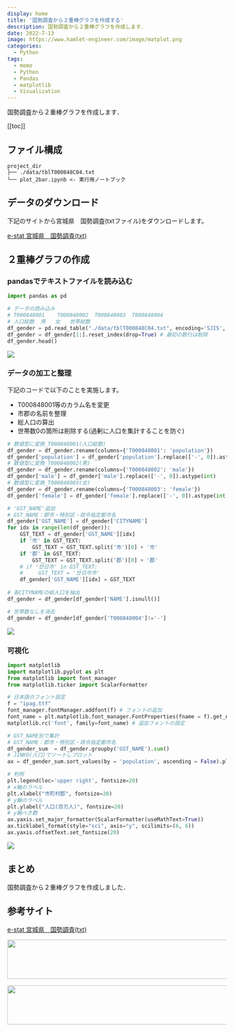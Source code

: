 ```yaml
---
display: home
title: '国勢調査から２重棒グラフを作成する'
description: 国勢調査から２重棒グラフを作成します．
date: 2022-7-13
image: https://www.hamlet-engineer.com/image/matplot.png
categories: 
  - Python
tags:
  - memo
  - Python
  - Pandas
  - matplotlib
  - Visualization
---
```

国勢調査から２重棒グラフを作成します．

<!-- https://www.hamlet-engineer.com -->
<!-- ![](/image/ChordDiagram.png) -->

<!-- more -->

<ClientOnly>
  <CallInArticleAdsense />
</ClientOnly>

[[toc]]

## ファイル構成
```
project_dir
├── ./data/tblT000848C04.txt
└── plot_2bar.ipynb <- 実行用ノートブック
```

## データのダウンロード
下記のサイトから宮城県　国勢調査(txtファイル)をダウンロードします。

[e-stat 宮城県　国勢調査(txt)](https://www.e-stat.go.jp/gis/statmap-search?page=1&type=1&toukeiCode=00200521&toukeiYear=2015&aggregateUnit=A&serveyId=A002005212015&statsId=T000848)

## ２重棒グラフの作成

### pandasでテキストファイルを読み込む
```python
import pandas as pd

# データの読み込み
# T000848001	T000848002	T000848003	T000848004
# 人口総数	男	女	世帯総数
df_gender = pd.read_table("./data/tblT000848C04.txt", encoding='SJIS', sep=',')
df_gender = df_gender[1:].reset_index(drop=True) # 最初の数行は削除
df_gender.head()
```

![](/image/pandas_txt.png)

### データの加工と整理
下記のコードで以下のことを実施します。
- T000848001等のカラム名を変更
- 市郡の名前を整理
- 総人口の算出
- 世帯数0の箇所は削除する(過剰に人口を集計することを防ぐ)

```python
# 数値型に変換_T000848001(人口総数)
df_gender = df_gender.rename(columns={'T000848001': 'population'})
df_gender['population'] = df_gender['population'].replace(['-', 0]).astype(int)
# 数値型に変換_T000848002(男)
df_gender = df_gender.rename(columns={'T000848002': 'male'})
df_gender['male'] = df_gender['male'].replace(['-', 0]).astype(int)
# 数値型に変換_T000848003(女)
df_gender = df_gender.rename(columns={'T000848003': 'female'})
df_gender['female'] = df_gender['female'].replace(['-', 0]).astype(int)

# 'GST_NAME'追加
# GST_NAME：郡市・特別区・政令指定都市名
df_gender['GST_NAME'] = df_gender['CITYNAME']
for idx in range(len(df_gender)):
    GST_TEXT = df_gender['GST_NAME'][idx]
    if '市' in GST_TEXT:
        GST_TEXT = GST_TEXT.split('市')[0] + '市'
    if '郡' in GST_TEXT:
        GST_TEXT = GST_TEXT.split('郡')[0] + '郡'
    # if '廿日市' in GST_TEXT:
    #     GST_TEXT = '廿日市市'
    df_gender['GST_NAME'][idx] = GST_TEXT
    
# 各CITYNAMEの総人口を抽出
df_gender = df_gender[df_gender['NAME'].isnull()]

# 世帯数なしを消去
df_gender = df_gender[df_gender['T000848004']!='-']
```

![](/image/pandas_gender_prep.png)

### 可視化
```python
import matplotlib
import matplotlib.pyplot as plt
from matplotlib import font_manager
from matplotlib.ticker import ScalarFormatter

# 日本語のフォント設定
f = "ipag.ttf"
font_manager.fontManager.addfont(f) # フォントの追加
font_name = plt.matplotlib.font_manager.FontProperties(fname = f).get_name() # 追加フォント名
matplotlib.rc('font', family=font_name) # 追加フォントの設定

# GST_NAME別で集計
# GST_NAME：郡市・特別区・政令指定都市名
df_gender_sum  = df_gender.groupby('GST_NAME').sum()
# JINKO(人口)でソートしプロット
ax = df_gender_sum.sort_values(by = 'population', ascending = False).plot(kind='bar', y = ['male', 'female'], figsize = (25,10), fontsize = 20)

# 判例
plt.legend(loc='upper right', fontsize=20)
# x軸のラベル
plt.xlabel("市町村郡", fontsize=20)
# y軸のラベル
plt.ylabel("人口(百万人)", fontsize=20)
# y軸べき数
ax.yaxis.set_major_formatter(ScalarFormatter(useMathText=True))
ax.ticklabel_format(style="sci", axis="y", scilimits=(6, 6))
ax.yaxis.offsetText.set_fontsize(20)
```

![](/image/pandas_gender_plot.png)

## まとめ
国勢調査から２重棒グラフを作成しました．

## 参考サイト
[e-stat 宮城県　国勢調査(txt)](https://www.e-stat.go.jp/gis/statmap-search?page=1&type=1&toukeiCode=00200521&toukeiYear=2015&aggregateUnit=A&serveyId=A002005212015&statsId=T000848)

<ClientOnly>
  <CallInArticleAdsense />
</ClientOnly>

<!-- TechAcademy -->
<a href="//af.moshimo.com/af/c/click?a_id=2604050&p_id=1555&pc_id=2816&pl_id=29835&guid=ON" rel="nofollow" referrerpolicy="no-referrer-when-downgrade"><img src="//image.moshimo.com/af-img/0866/000000029835.jpg" width="728" height="90" style="border:none;"></a><img src="//i.moshimo.com/af/i/impression?a_id=2604050&p_id=1555&pc_id=2816&pl_id=29835" width="1" height="1" style="border:none;">

<!-- テックキャンプ -->
<a href="//af.moshimo.com/af/c/click?a_id=2641145&p_id=1770&pc_id=3386&pl_id=25847&guid=ON" rel="nofollow" referrerpolicy="no-referrer-when-downgrade"><img src="//image.moshimo.com/af-img/1115/000000025847.png" width="728" height="90" style="border:none;"></a><img src="//i.moshimo.com/af/i/impression?a_id=2641145&p_id=1770&pc_id=3386&pl_id=25847" width="1" height="1" style="border:none;">


